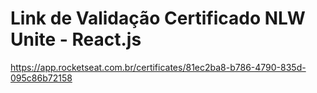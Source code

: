 # Link de Validação Certificado NLW Unite - React.js
<https://app.rocketseat.com.br/certificates/81ec2ba8-b786-4790-835d-095c86b72158>

